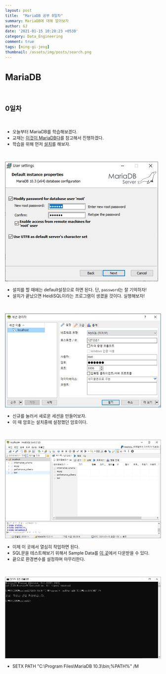 ```yaml
---
layout: post
title:  "MariaDB 공부 0일차"
summary: MariaDB에 대해 알아보자
author: GJ
date: '2021-01-15 10:28:23 +0530'
category: Data_Engineering
comment: true
tags: [ming-gi-jeog]
thumbnail: /assets/img/posts/search.png
---
```


# MariaDB

　

## 0일차

　


* 오늘부터 MariaDB를 학습해보겠다.
* 교재는 [이것이 MariaDB다](https://www.hanbit.co.kr/store/books/look.php?p_code=B1764282969)를 참고해서 진행하겠다.
* 학습을 위해 먼저 [설치](https://downloads.mariadb.org/interstitial/mariadb-10.3.11/winx64-packages/mariadb-10.3.11-winx64.msi/from/https%3A//archive.mariadb.org/)를 해보자.

　

<img src="https://github.com/sohn0356-git/sohn0356-git.github.io/blob/master/_posts/md-images/mariadb_0%EC%9D%BC%EC%B0%A8_01.JPG?raw=true">

* 설치를 할 때에는 default설정으로 하면 된다. 단, `password`는 잘 기억하자!
* 설치가 끝났으면 HeidiSQL이라는 프로그램이 생겼을 것이다. 실행해보자!

　

<img src="https://github.com/sohn0356-git/sohn0356-git.github.io/blob/master/_posts/md-images/mariadb_0%EC%9D%BC%EC%B0%A8_02.JPG?raw=true">

* 신규를 눌러서 새로운 세션을 만들어보자.
* 이 때 암호는 설치중에 설정했던 암호이다.

　

<img src="https://github.com/sohn0356-git/sohn0356-git.github.io/blob/master/_posts/md-images/mariadb_0%EC%9D%BC%EC%B0%A8_03.JPG?raw=true">

* 이제 이 곳에서 열심히 작업하면 된다.
* SQL문을 테스트해보기 위해서 Sample Data를 [이 곳](https://github.com/datacharmer/test_db)에서 다운받을 수 있다.
* 끝으로 환경변수를 설정하며 마무리한다.

　

<img src="https://github.com/sohn0356-git/sohn0356-git.github.io/blob/master/_posts/md-images/mariadb_0%EC%9D%BC%EC%B0%A8_04.JPG?raw=true">

* SETX PATH "C:\Program Files\MariaDB 10.3\bin;%PATH%" /M
